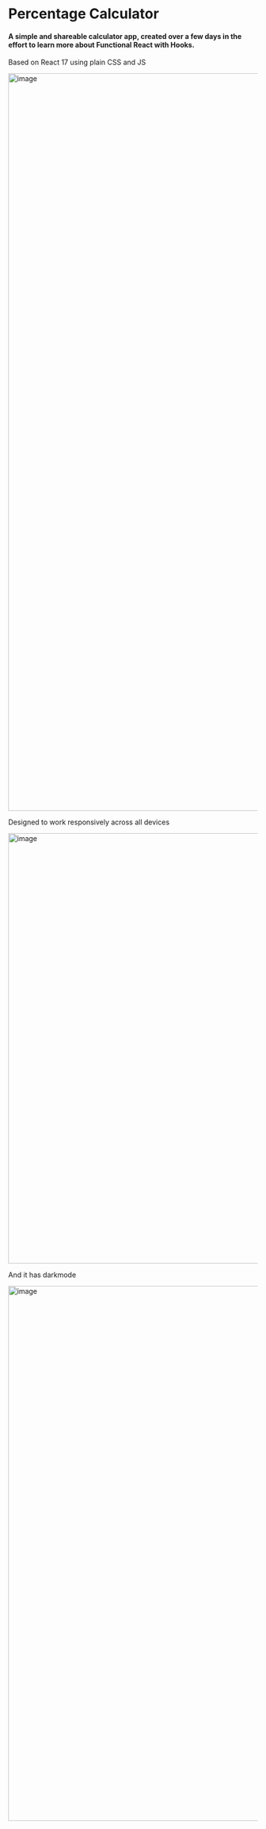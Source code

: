 # Percentage Calculator

#### A simple and shareable calculator app, created over a few days in the effort to learn more about Functional React with Hooks.

Based on React 17 using plain CSS and JS

<img width="1486" alt="image" src="https://user-images.githubusercontent.com/7506157/191013185-2578925b-257e-4c30-958d-b2bf4f007369.png">

Designed to work responsively across all devices

<img width="867" alt="image" src="https://user-images.githubusercontent.com/7506157/191013332-692ec6c9-44f8-40d7-9630-a68ecdd32b93.png">

And it has darkmode

<img width="1078" alt="image" src="https://user-images.githubusercontent.com/7506157/191013424-3329a0db-0c49-4be4-a3c8-6be8386c40ae.png">

